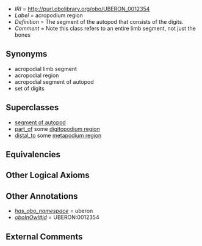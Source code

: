  * *IRI* = http://purl.obolibrary.org/obo/UBERON_0012354
 * *Label* = acropodium region
 * *Definition* = The segment of the autopod that consists of the digits.
 * *Comment* = Note this class refers to an entire limb segment, not just the bones

## Synonyms

 * acropodial limb segment
 * acropodial region
 * acropodial segment of autopod
 * set of digits

## Superclasses

 * [segment of autopod](../../UBERON/39/UBERON_0012139.md)
 * [part_of](../../BFO/50/BFO_0000050.md) some [digitopodium region](../../UBERON/40/UBERON_0012140.md)
 * [distal_to](../../BSPO/97/BSPO_0000097.md) some [metapodium region](../../UBERON/77/UBERON_0009877.md)

## Equivalencies


## Other Logical Axioms


## Other Annotations

 * *[has_obo_namespace](../../ce/oboInOwl#hasOBONamespace.md)* = uberon
 * *[oboInOwl#id](../../id/oboInOwl#id.md)* = UBERON:0012354

## External Comments

